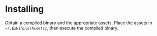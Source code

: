 # Installing

Obtain a compiled binary and the appropriate assets.  Place the assets in `~/.ExNihilo/Assets/`, then execute the compiled binary.
